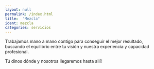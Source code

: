 ```yaml
---
layout: null
permalink: /index.html
title:  "Mezcla"
ident: mezcla
categories: servicios
---
```


Trabajamos mano a mano contigo para conseguir el mejor resultado, buscando el equilibrio entre tu visión y nuestra experiencia y capacidad profesional.

Tú dinos dónde y nosotros llegaremos hasta allí!